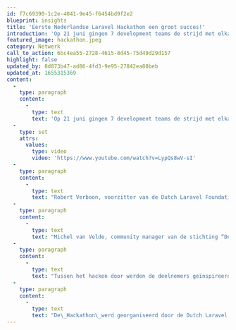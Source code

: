```yaml
---
id: f7c69390-1c2e-4041-9e45-f6454bd9f2e2
blueprint: insights
title: 'Eerste Nederlandse Laravel Hackathon een groot succes!'
introduction: 'Op 21 juni gingen 7 development teams de strijd met elkaar aan. In 8 uur dienden de teams een werkende applicatie te realiseren met gebruik van het open source PHP framework Laravel. De deelnemers moesten vervolgens deze applicatie presenteren aan alle deelnemers en een professionele jury.'
featured_image: hackathon.jpeg
category: Netwerk
call_to_action: 6bc4ea55-2728-4615-8d45-75d49d29d157
highlight: false
updated_by: 8d873b47-ad86-4fd3-9e95-27842ea80beb
updated_at: 1655315369
content:
  -
    type: paragraph
    content:
      -
        type: text
        text: 'Op 21 juni gingen 7 development teams de strijd met elkaar aan. In 8 uur dienden de teams een werkende applicatie te realiseren met gebruik van het open source PHP framework Laravel. De deelnemers moesten vervolgens deze applicatie presenteren aan alle deelnemers en een professionele jury.'
  -
    type: set
    attrs:
      values:
        type: video
        video: 'https://www.youtube.com/watch?v=LypQs8wV-sI'
  -
    type: paragraph
    content:
      -
        type: text
        text: "Robert Verboon, voorzitter van de Dutch Laravel Foundation: “Developers van diverse bedrijven en studenten uit heel Nederland kwamen samen om te strijden voor de overwinning. Het winnende team bedacht en realiseerde een applicatie voor de Dutch Laravel Foundation. Met de applicatie kunnen developers hun kennis over programmeren, Laravel, serverinrichting, etc. bijspijkeren en developers kunnen vervolgens hun vaardigheden aan de Laravel community laten zien. Een dergelijke applicatie draagt sterk bij aan kennisuitwisseling, één van de doelstellingen van de foundation. Het team won hiermee dan ook een bokaal en per teamlid een\_PlayStation Classic. De Hackathon heeft bewezen dat er met behulp van Laravel snel productiewaardige applicaties gebouwd kunnen worden.”"
  -
    type: paragraph
    content:
      -
        type: text
        text: "Michel van Velde, community manager van de stichting “De eerste hackathon is succesvol gebleken. Het was vanwege de hitte even spannend hoeveel deelnemers zich zouden inschrijven. We zijn dan ook erg blij met de grote opkomst. Deelnemers waren erg enthousiast en de teamspirit was goed. We hebben dan ook als Dutch Laravel Foundation besloten de Laravel hackathon jaarlijks te gaan organiseren. De Laravel hackathon is daarmee de eerste in een serie van evenementen die georganiseerd zullen worden door de stichting.” \_\_"
  -
    type: paragraph
    content:
      -
        type: text
        text: "Tussen het hacken door werden de deelnemers geïnspireerd door sprekers waaronder Shawn McCool, de organisator van Laracon en het Laravel Certification program. De dag bood ook een mooie gelegenheid om van andere Laravel specialisten te leren en te ervaren wat je in één dag kunt bouwen met het framework.\_"
  -
    type: paragraph
    content:
      -
        type: text
        text: "De\_Hackathon\_werd georganiseerd door de Dutch Laravel Foundation. Deze door Taylor Otwell goedgekeurde stichting promoot het gebruik van Laravel in Nederland en stimuleert kennisuitwisseling tussen de gebruikers van het framework."
---
```

